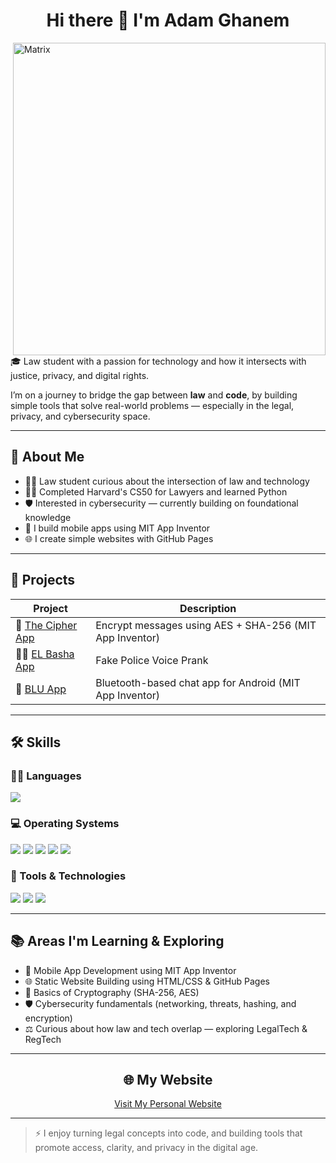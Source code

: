 <h1 align="center">Hi there 👋 I'm Adam Ghanem</h1>

<img 
  align="right"
  alt="Matrix"
  width="500px"
  src="https://raw.githubusercontent.com/rodrigograca31/rodrigograca31/master/matrix.svg" />

🎓 Law student with a passion for technology and how it intersects with justice, privacy, and digital rights.

I’m on a journey to bridge the gap between **law** and **code**, by building simple tools that solve real-world problems — especially in the legal, privacy, and cybersecurity space.

---

## 🧠 About Me

- 👨‍⚖️ Law student curious about the intersection of law and technology  
- 🧑‍💻 Completed Harvard's CS50 for Lawyers and learned Python  
- 🛡️ Interested in cybersecurity — currently building on foundational knowledge  
- 📱 I build mobile apps using MIT App Inventor  
- 🌐 I create simple websites with GitHub Pages  

---

## 🚀 Projects

| Project | Description |
|--------|-------------|
| 🔐 [The Cipher App](https://github.com/AdamG00D/TheCipher_App) | Encrypt messages using AES + SHA-256 (MIT App Inventor) |
| 👮‍♂️ [EL Basha App](https://github.com/AdamG00D/ElBasha_App) | Fake Police Voice Prank |
| 💬 [BLU App](https://github.com/AdamG00D/BLU_App) | Bluetooth-based chat app for Android (MIT App Inventor) |

---

## 🛠️ Skills

### 🧑‍💻 Languages
<span>
  <img src="https://img.shields.io/badge/Python-3670A0?style=for-the-badge&logo=python&logoColor=ffdd54" />
</span>

### 💻 Operating Systems
<span>
  <img src="https://img.shields.io/badge/Debian-D70A53?style=for-the-badge&logo=debian&logoColor=white" />
  <img src="https://img.shields.io/badge/Linux-FCC624?style=for-the-badge&logo=linux&logoColor=black" />
  <img src="https://img.shields.io/badge/Kali-268BEE?style=for-the-badge&logo=kalilinux&logoColor=white" />
  <img src="https://img.shields.io/badge/Parrot%20OS-1f1f1f?style=for-the-badge&logo=parrot-security&logoColor=00bfff" />
  <img src="https://img.shields.io/badge/Windows-0078D6?style=for-the-badge&logo=windows&logoColor=white" />
</span>

### 🧰 Tools & Technologies
<span>
  <img src="https://img.shields.io/badge/Git-F05032?style=for-the-badge&logo=git&logoColor=white" />
  <img src="https://img.shields.io/badge/GitHub-121011?style=for-the-badge&logo=github&logoColor=white" />
  <img src="https://img.shields.io/badge/SQLite-07405e?style=for-the-badge&logo=sqlite&logoColor=white" />
</span>

---

## 📚 Areas I'm Learning & Exploring

- 📱 Mobile App Development using MIT App Inventor  
- 🌐 Static Website Building using HTML/CSS & GitHub Pages  
- 🔐 Basics of Cryptography (SHA-256, AES)  
- 🛡️ Cybersecurity fundamentals (networking, threats, hashing, and encryption)  
- ⚖️ Curious about how law and tech overlap — exploring LegalTech & RegTech  

---

<h2 align="center">🌐 My Website</h2>

<p align="center">
  <a href="https://adam-ghanem.github.io/">Visit My Personal Website</a>
</p>

---

> ⚡ I enjoy turning legal concepts into code, and building tools that promote access, clarity, and privacy in the digital age.
